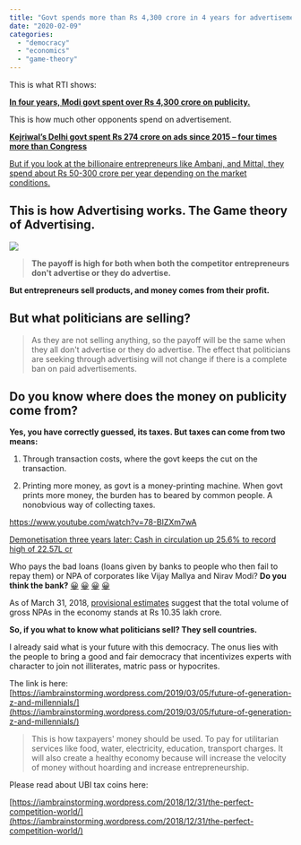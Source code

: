 ```yaml
---
title: "Govt spends more than Rs 4,300 crore in 4 years for advertisement. But what are they selling?"
date: "2020-02-09"
categories: 
  - "democracy"
  - "economics"
  - "game-theory"
---
```


This is what RTI shows:

**[In four years, Modi govt spent over Rs 4,300 crore on publicity.](https://www.hindustantimes.com/india-news/in-four-years-modi-govt-spent-over-rs-4-300-crore-on-publicity-rti-shows/story-InEz7kP27hlA5ym9BzAxwI.html)**

This is how much other opponents spend on advertisement.

**[Kejriwal’s Delhi govt spent Rs 274 crore on ads since 2015 – four times more than Congress](https://theprint.in/politics/kejriwals-delhi-govt-spent-rs-274-crore-on-ads-since-2015-four-times-more-than-congress/214151/)**

[But if you look at the billionaire entrepreneurs like Ambani, and Mittal, they spend about Rs 50-300 crore per year depending on the market conditions.](https://www.livemint.com/Industry/BNw5kNyk6FE5Ou7Nd8FWRI/Jio-effect-Telecom-firms-ad-spending-rose-50-in-2016-say.html) 

## **This is how Advertising works. The Game theory of Advertising.** 

![](https://iambrainstorming.files.wordpress.com/2020/02/screen2020-02-09_133608.png?w=1024)

> **The payoff is high for both when both the competitor entrepreneurs don't advertise or they do advertise.**

**But entrepreneurs sell products, and money comes from their profit.**

## But what politicians are selling?

> As they are not selling anything, so the payoff will be the same when they all don't advertise or they do advertise. The effect that politicians are seeking through advertising will not change if there is a complete ban on paid advertisements. 

## Do you know where does the money on publicity come from?

**Yes, you have correctly guessed, its taxes. But taxes can come from two means:**

1) Through transaction costs, where the govt keeps the cut on the transaction. 

2) Printing more money, as govt is a money-printing machine. When govt prints more money, the burden has to beared by common people. A nonobvious way of collecting taxes. 

https://www.youtube.com/watch?v=78-BlZXm7wA

[Demonetisation three years later: Cash in circulation up 25.6% to record high of 22.57L cr](https://indianexpress.com/article/business/economy/demonetisation-three-years-later-cash-in-circulation-up-25-6-to-record-high-of-22-57l-cr-6110842/)

Who pays the bad loans (loans given by banks to people who then fail to repay them) or NPA of corporates like Vijay Mallya and Nirav Modi? **Do you think the bank?** [😀](https://emojipedia.org/grinning-face/) [😀](https://emojipedia.org/grinning-face/) [😀](https://emojipedia.org/grinning-face/) [😀](https://emojipedia.org/grinning-face/)

As of March 31, 2018, [provisional estimates](http://164.100.47.190/loksabhaquestions/annex/15/AU2882.pdf) suggest that the total volume of gross NPAs in the economy stands at Rs 10.35 lakh crore.

**So, if you what to know what politicians sell? They sell countries.** 

I already said what is your future with this democracy. The onus lies with the people to bring a good and fair democracy that incentivizes experts with character to join not illiterates, matric pass or hypocrites. 

The link is here: [https://iambrainstorming.wordpress.com/2019/03/05/future-of-generation-z-and-millennials/](https://iambrainstorming.wordpress.com/2019/03/05/future-of-generation-z-and-millennials/)

> This is how taxpayers' money should be used. To pay for utilitarian services like food, water, electricity, education, transport charges. It will also create a healthy economy because will increase the velocity of money without hoarding and increase entrepreneurship.

Please read about UBI tax coins here:

[https://iambrainstorming.wordpress.com/2018/12/31/the-perfect-competition-world/](https://iambrainstorming.wordpress.com/2018/12/31/the-perfect-competition-world/)
